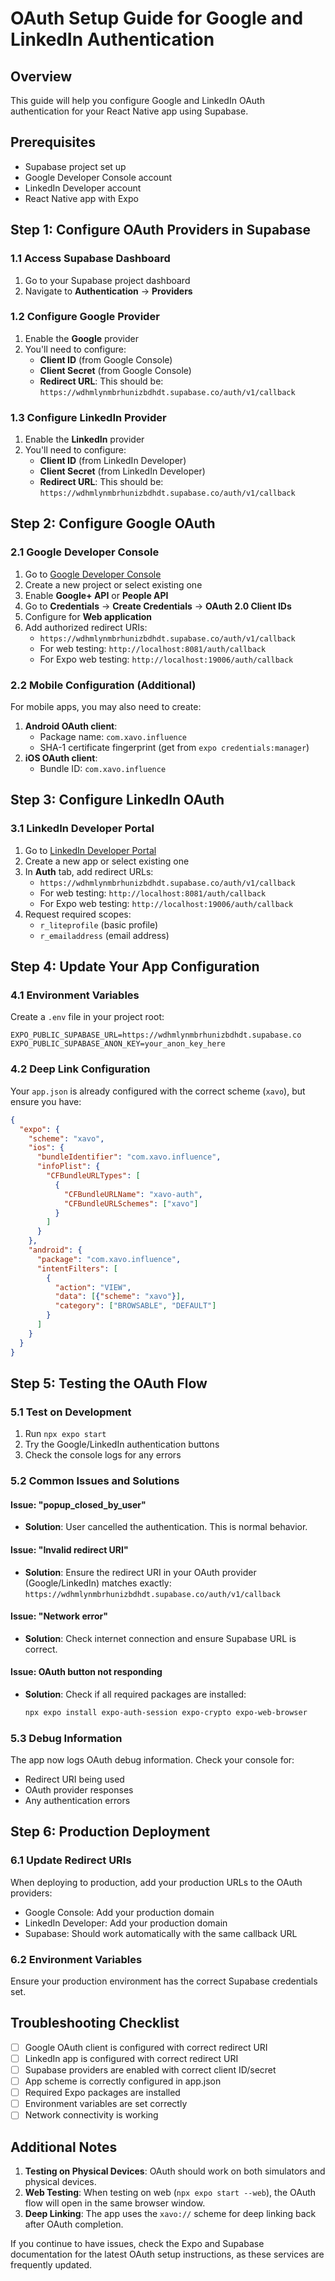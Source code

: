 # OAuth Setup Guide for Google and LinkedIn Authentication

## Overview
This guide will help you configure Google and LinkedIn OAuth authentication for your React Native app using Supabase.

## Prerequisites
- Supabase project set up
- Google Developer Console account
- LinkedIn Developer account
- React Native app with Expo

## Step 1: Configure OAuth Providers in Supabase

### 1.1 Access Supabase Dashboard
1. Go to your Supabase project dashboard
2. Navigate to **Authentication** → **Providers**

### 1.2 Configure Google Provider
1. Enable the **Google** provider
2. You'll need to configure:
   - **Client ID** (from Google Console)
   - **Client Secret** (from Google Console)
   - **Redirect URL**: This should be: `https://wdhmlynmbrhunizbdhdt.supabase.co/auth/v1/callback`

### 1.3 Configure LinkedIn Provider
1. Enable the **LinkedIn** provider
2. You'll need to configure:
   - **Client ID** (from LinkedIn Developer)
   - **Client Secret** (from LinkedIn Developer)
   - **Redirect URL**: This should be: `https://wdhmlynmbrhunizbdhdt.supabase.co/auth/v1/callback`

## Step 2: Configure Google OAuth

### 2.1 Google Developer Console
1. Go to [Google Developer Console](https://console.developers.google.com/)
2. Create a new project or select existing one
3. Enable **Google+ API** or **People API**
4. Go to **Credentials** → **Create Credentials** → **OAuth 2.0 Client IDs**
5. Configure for **Web application**
6. Add authorized redirect URIs:
   - `https://wdhmlynmbrhunizbdhdt.supabase.co/auth/v1/callback`
   - For web testing: `http://localhost:8081/auth/callback`
   - For Expo web testing: `http://localhost:19006/auth/callback`

### 2.2 Mobile Configuration (Additional)
For mobile apps, you may also need to create:
1. **Android OAuth client**:
   - Package name: `com.xavo.influence`
   - SHA-1 certificate fingerprint (get from `expo credentials:manager`)
2. **iOS OAuth client**:
   - Bundle ID: `com.xavo.influence`

## Step 3: Configure LinkedIn OAuth

### 3.1 LinkedIn Developer Portal
1. Go to [LinkedIn Developer Portal](https://developer.linkedin.com/)
2. Create a new app or select existing one
3. In **Auth** tab, add redirect URLs:
   - `https://wdhmlynmbrhunizbdhdt.supabase.co/auth/v1/callback`
   - For web testing: `http://localhost:8081/auth/callback`
   - For Expo web testing: `http://localhost:19006/auth/callback`
4. Request required scopes:
   - `r_liteprofile` (basic profile)
   - `r_emailaddress` (email address)

## Step 4: Update Your App Configuration

### 4.1 Environment Variables
Create a `.env` file in your project root:
```
EXPO_PUBLIC_SUPABASE_URL=https://wdhmlynmbrhunizbdhdt.supabase.co
EXPO_PUBLIC_SUPABASE_ANON_KEY=your_anon_key_here
```

### 4.2 Deep Link Configuration
Your `app.json` is already configured with the correct scheme (`xavo`), but ensure you have:

```json
{
  "expo": {
    "scheme": "xavo",
    "ios": {
      "bundleIdentifier": "com.xavo.influence",
      "infoPlist": {
        "CFBundleURLTypes": [
          {
            "CFBundleURLName": "xavo-auth",
            "CFBundleURLSchemes": ["xavo"]
          }
        ]
      }
    },
    "android": {
      "package": "com.xavo.influence",
      "intentFilters": [
        {
          "action": "VIEW",
          "data": [{"scheme": "xavo"}],
          "category": ["BROWSABLE", "DEFAULT"]
        }
      ]
    }
  }
}
```

## Step 5: Testing the OAuth Flow

### 5.1 Test on Development
1. Run `npx expo start`
2. Try the Google/LinkedIn authentication buttons
3. Check the console logs for any errors

### 5.2 Common Issues and Solutions

#### Issue: "popup_closed_by_user"
- **Solution**: User cancelled the authentication. This is normal behavior.

#### Issue: "Invalid redirect URI"
- **Solution**: Ensure the redirect URI in your OAuth provider (Google/LinkedIn) matches exactly: `https://wdhmlynmbrhunizbdhdt.supabase.co/auth/v1/callback`

#### Issue: "Network error"
- **Solution**: Check internet connection and ensure Supabase URL is correct.

#### Issue: OAuth button not responding
- **Solution**: Check if all required packages are installed:
  ```bash
  npx expo install expo-auth-session expo-crypto expo-web-browser
  ```

### 5.3 Debug Information
The app now logs OAuth debug information. Check your console for:
- Redirect URI being used
- OAuth provider responses
- Any authentication errors

## Step 6: Production Deployment

### 6.1 Update Redirect URIs
When deploying to production, add your production URLs to the OAuth providers:
- Google Console: Add your production domain
- LinkedIn Developer: Add your production domain
- Supabase: Should work automatically with the same callback URL

### 6.2 Environment Variables
Ensure your production environment has the correct Supabase credentials set.

## Troubleshooting Checklist

- [ ] Google OAuth client is configured with correct redirect URI
- [ ] LinkedIn app is configured with correct redirect URI
- [ ] Supabase providers are enabled with correct client ID/secret
- [ ] App scheme is correctly configured in app.json
- [ ] Required Expo packages are installed
- [ ] Environment variables are set correctly
- [ ] Network connectivity is working

## Additional Notes

1. **Testing on Physical Devices**: OAuth should work on both simulators and physical devices.
2. **Web Testing**: When testing on web (`npx expo start --web`), the OAuth flow will open in the same browser window.
3. **Deep Linking**: The app uses the `xavo://` scheme for deep linking back after OAuth completion.

If you continue to have issues, check the Expo and Supabase documentation for the latest OAuth setup instructions, as these services are frequently updated. 